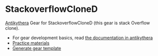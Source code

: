# StackoverflowCloneD

[Antikythera](https://github.com/access-company/antikythera) Gear for StackoverflowCloneD (this gear is stack Overflow clone).

- For gear development basics, read [the documentation in antikythera](https://hexdocs.pm/antikythera/gear_developers.html#content)
- [Practice materials](./doc/training/practical_training.md)
- [Generate gear template](./script/README.md)
